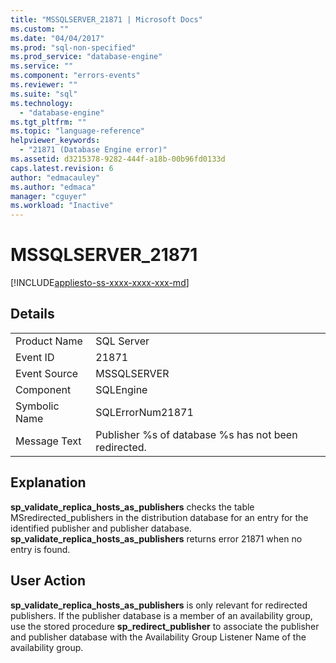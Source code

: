 ```yaml
---
title: "MSSQLSERVER_21871 | Microsoft Docs"
ms.custom: ""
ms.date: "04/04/2017"
ms.prod: "sql-non-specified"
ms.prod_service: "database-engine"
ms.service: ""
ms.component: "errors-events"
ms.reviewer: ""
ms.suite: "sql"
ms.technology: 
  - "database-engine"
ms.tgt_pltfrm: ""
ms.topic: "language-reference"
helpviewer_keywords: 
  - "21871 (Database Engine error)"
ms.assetid: d3215378-9282-444f-a18b-00b96fd0133d
caps.latest.revision: 6
author: "edmacauley"
ms.author: "edmaca"
manager: "cguyer"
ms.workload: "Inactive"
---
```

# MSSQLSERVER_21871
[!INCLUDE[appliesto-ss-xxxx-xxxx-xxx-md](../../includes/appliesto-ss-xxxx-xxxx-xxx-md.md)]
  
## Details  
  
|||  
|-|-|  
|Product Name|SQL Server|  
|Event ID|21871|  
|Event Source|MSSQLSERVER|  
|Component|SQLEngine|  
|Symbolic Name|SQLErrorNum21871|  
|Message Text|Publisher %s of database %s has not been redirected.|  
  
## Explanation  
**sp_validate_replica_hosts_as_publishers** checks the table MSredirected_publishers in the distribution database for an entry for the identified publisher and publisher database.  **sp_validate_replica_hosts_as_publishers** returns error 21871 when no entry is found.  
  
## User Action  
**sp_validate_replica_hosts_as_publishers** is only relevant for redirected publishers. If the publisher database is a member of an availability group, use the stored procedure **sp_redirect_publisher** to associate the publisher and publisher database with the Availability Group Listener Name of the availability group.  
  
